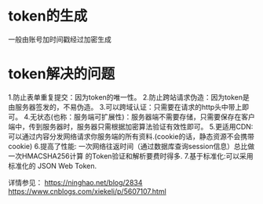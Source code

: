 # token的生成

一般由账号加时间戳经过加密生成

# token解决的问题
1.防止表单重复提交：因为token的唯一性。
2.防止跨站请求伪造：因为token是由服务器签发的，不易伪造。
3.可以跨域认证：只需要在请求的http头中带上即可。
4.无状态(也称：服务端可扩展性)：服务器端不需要存储，只需要保存在客户端中，传到服务器时，服务器只需根据加密算法验证有效性即可。
5.更适用CDN:可以通过内容分发网络请求你服务端的所有资料.(cookie的话，静态资源不会携带cookie)
6.提高了性能: 一次网络往返时间（通过数据库查询session信息）总比做一次HMACSHA256计算 的Token验证和解析要费时得多.
7.基于标准化:可以采用标准化的 JSON Web Token.

详情参见：
https://ninghao.net/blog/2834
https://www.cnblogs.com/xiekeli/p/5607107.html




